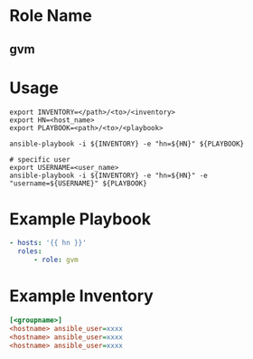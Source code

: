 # Role Name
## gvm

# Usage
``` shell
export INVENTORY=</path>/<to>/<inventory>
export HN=<host_name>
export PLAYBOOK=<path>/<to>/<playbook>

ansible-playbook -i ${INVENTORY} -e "hn=${HN}" ${PLAYBOOK}

# specific user
export USERNAME=<user_name>
ansible-playbook -i ${INVENTORY} -e "hn=${HN}" -e "username=${USERNAME}" ${PLAYBOOK}
```

# Example Playbook
``` yaml
- hosts: '{{ hn }}'
  roles:
      - role: gvm
```

# Example Inventory
``` ini
[<groupname>]
<hostname> ansible_user=xxxx
<hostname> ansible_user=xxxx
<hostname> ansible_user=xxxx
```

